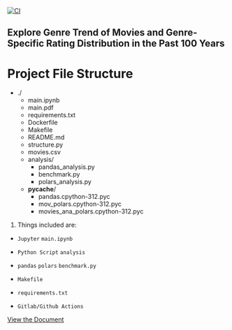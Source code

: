 [![CI](https://github.com/nogibjj/DEmini3/actions/workflows/cicd.yml/badge.svg)](https://github.com/nogibjj/DEmini3/actions/workflows/cicd.yml)



## Explore Genre Trend of Movies and Genre-Specific Rating Distribution in the Past 100 Years

# Project File Structure

- ./
    - main.ipynb
    - main.pdf
    - requirements.txt
    - Dockerfile
    - Makefile
    - README.md
    - structure.py
    - movies.csv
    - analysis/
        - pandas_analysis.py
        - benchmark.py
        - polars_analysis.py
    - __pycache__/
        - pandas.cpython-312.pyc
        - mov_polars.cpython-312.pyc
        - movies_ana_polars.cpython-312.pyc

1. Things included are:

* `Jupyter`  `main.ipynb`  

* `Python Script`  `analysis` 

* `pandas` `polars` `benchmark.py` 

* `Makefile`  

* `requirements.txt`

* `Gitlab/Github Actions`

[View the Document](main.pdf)